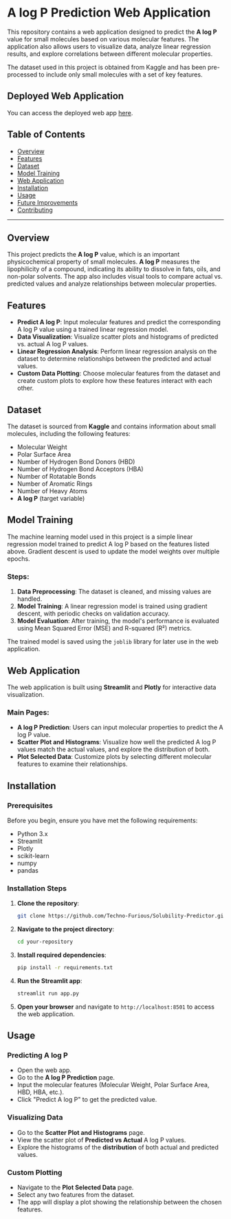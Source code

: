 # A log P Prediction Web Application

This repository contains a web application designed to predict the **A log P** value for small molecules based on various molecular features. The application also allows users to visualize data, analyze linear regression results, and explore correlations between different molecular properties. 

The dataset used in this project is obtained from Kaggle and has been pre-processed to include only small molecules with a set of key features.

## Deployed Web Application

You can access the deployed web app [here](https://techno-furious-solubility-predictor-streamapp-pmmlbq.streamlit.app/).

## Table of Contents
- [Overview](#overview)
- [Features](#features)
- [Dataset](#dataset)
- [Model Training](#model-training)
- [Web Application](#web-application)
- [Installation](#installation)
- [Usage](#usage)
- [Future Improvements](#future-improvements)
- [Contributing](#contributing)

---

## Overview
This project predicts the **A log P** value, which is an important physicochemical property of small molecules. **A log P** measures the lipophilicity of a compound, indicating its ability to dissolve in fats, oils, and non-polar solvents. The app also includes visual tools to compare actual vs. predicted values and analyze relationships between molecular properties.

## Features
- **Predict A log P**: Input molecular features and predict the corresponding A log P value using a trained linear regression model.
- **Data Visualization**: Visualize scatter plots and histograms of predicted vs. actual A log P values.
- **Linear Regression Analysis**: Perform linear regression analysis on the dataset to determine relationships between the predicted and actual values.
- **Custom Data Plotting**: Choose molecular features from the dataset and create custom plots to explore how these features interact with each other.

## Dataset
The dataset is sourced from **Kaggle** and contains information about small molecules, including the following features:
- Molecular Weight
- Polar Surface Area
- Number of Hydrogen Bond Donors (HBD)
- Number of Hydrogen Bond Acceptors (HBA)
- Number of Rotatable Bonds
- Number of Aromatic Rings
- Number of Heavy Atoms
- **A log P** (target variable)

## Model Training
The machine learning model used in this project is a simple linear regression model trained to predict A log P based on the features listed above. Gradient descent is used to update the model weights over multiple epochs.

### Steps:
1. **Data Preprocessing**: The dataset is cleaned, and missing values are handled.
2. **Model Training**: A linear regression model is trained using gradient descent, with periodic checks on validation accuracy.
3. **Model Evaluation**: After training, the model's performance is evaluated using Mean Squared Error (MSE) and R-squared (R²) metrics.

The trained model is saved using the `joblib` library for later use in the web application.

## Web Application
The web application is built using **Streamlit** and **Plotly** for interactive data visualization.

### Main Pages:
- **A log P Prediction**: Users can input molecular properties to predict the A log P value.
- **Scatter Plot and Histograms**: Visualize how well the predicted A log P values match the actual values, and explore the distribution of both.
- **Plot Selected Data**: Customize plots by selecting different molecular features to examine their relationships.

## Installation

### Prerequisites
Before you begin, ensure you have met the following requirements:
- Python 3.x
- Streamlit
- Plotly
- scikit-learn
- numpy
- pandas

### Installation Steps
1. **Clone the repository**:
    ```bash
    git clone https://github.com/Techno-Furious/Solubility-Predictor.git
    ```

2. **Navigate to the project directory**:
    ```bash
    cd your-repository
    ```

3. **Install required dependencies**:
    ```bash
    pip install -r requirements.txt
    ```

4. **Run the Streamlit app**:
    ```bash
    streamlit run app.py
    ```

5. **Open your browser** and navigate to `http://localhost:8501` to access the web application.

## Usage
### Predicting A log P
- Open the web app.
- Go to the **A log P Prediction** page.
- Input the molecular features (Molecular Weight, Polar Surface Area, HBD, HBA, etc.).
- Click "Predict A log P" to get the predicted value.

### Visualizing Data
- Go to the **Scatter Plot and Histograms** page.
- View the scatter plot of **Predicted vs Actual** A log P values.
- Explore the histograms of the **distribution** of both actual and predicted values.

### Custom Plotting
- Navigate to the **Plot Selected Data** page.
- Select any two features from the dataset.
- The app will display a plot showing the relationship between the chosen features.
